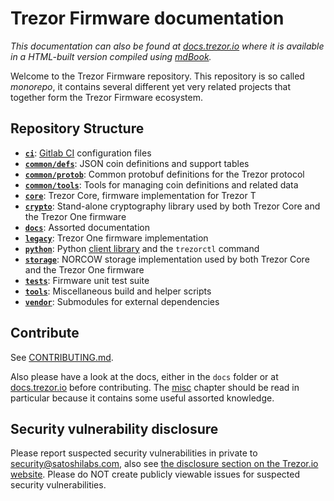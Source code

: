 # Trezor Firmware documentation

_This documentation can also be found at [docs.trezor.io](https://docs.trezor.io) where it is available in a HTML-built version compiled using [mdBook](https://github.com/rust-lang/mdBook)._

Welcome to the Trezor Firmware repository. This repository is so called _monorepo_, it contains several different yet very related projects that together form the Trezor Firmware ecosystem. 

## Repository Structure


* **[`ci`](https://github.com/trezor/trezor-firmware/tree/master/ci/)**: [Gitlab CI](https://gitlab.com/satoshilabs/trezor/trezor-firmware) configuration files
* **[`common/defs`](https://github.com/trezor/trezor-firmware/tree/master/common/defs/)**: JSON coin definitions and support tables
* **[`common/protob`](https://github.com/trezor/trezor-firmware/tree/master/common/protob/)**: Common protobuf definitions for the Trezor protocol
* **[`common/tools`](https://github.com/trezor/trezor-firmware/tree/master/common/tools/)**: Tools for managing coin definitions and related data
* **[`core`](https://github.com/trezor/trezor-firmware/tree/master/core/)**: Trezor Core, firmware implementation for Trezor T
* **[`crypto`](https://github.com/trezor/trezor-firmware/tree/master/crypto/)**: Stand-alone cryptography library used by both Trezor Core and the Trezor One firmware
* **[`docs`](https://github.com/trezor/trezor-firmware/tree/master/docs/)**: Assorted documentation
* **[`legacy`](https://github.com/trezor/trezor-firmware/tree/master/legacy/)**: Trezor One firmware implementation
* **[`python`](https://github.com/trezor/trezor-firmware/tree/master/python/)**: Python [client library](https://pypi.org/project/trezor) and the `trezorctl` command
* **[`storage`](https://github.com/trezor/trezor-firmware/tree/master/storage/)**: NORCOW storage implementation used by both Trezor Core and the Trezor One firmware
* **[`tests`](https://github.com/trezor/trezor-firmware/tree/master/tests/)**: Firmware unit test suite
* **[`tools`](https://github.com/trezor/trezor-firmware/tree/master/tools/)**: Miscellaneous build and helper scripts
* **[`vendor`](https://github.com/trezor/trezor-firmware/tree/master/vendor/)**: Submodules for external dependencies


## Contribute

See [CONTRIBUTING.md](https://github.com/trezor/trezor-firmware/tree/master/CONTRIBUTING.md).

Also please have a look at the docs, either in the `docs` folder or at  [docs.trezor.io](https://docs.trezor.io) before contributing. The [misc](misc/index.md) chapter should be read in particular because it contains some useful assorted knowledge.

## Security vulnerability disclosure

Please report suspected security vulnerabilities in private to [security@satoshilabs.com](mailto:security@satoshilabs.com), also see [the disclosure section on the Trezor.io website](https://trezor.io/security/). Please do NOT create publicly viewable issues for suspected security vulnerabilities.
